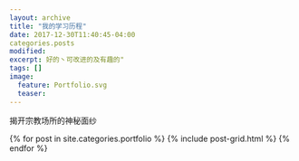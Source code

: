```yaml
---
layout: archive
title: "我的学习历程"
date: 2017-12-30T11:40:45-04:00
categories.posts
modified:
excerpt: 好的丶可改进的及有趣的"
tags: []
image: 
  feature: Portfolio.svg
  teaser:
---
```


揭开宗教场所的神秘面纱

<div class="tiles">
{% for post in site.categories.portfolio %}
  {% include post-grid.html %}
{% endfor %}
</div><!-- /.tiles 把所有categories 有 portfolio 的列出來-->
